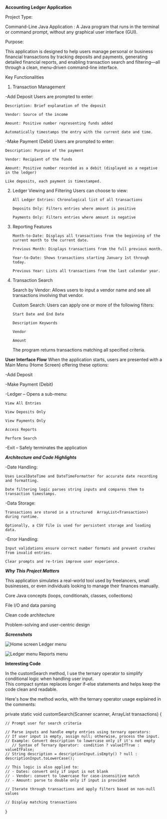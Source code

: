    ********************Accounting Ledger Application********************

      
Project Type:

Command-Line Java Application : A Java program that runs in the terminal or command prompt, without any graphical user interface (GUI).

Purpose:

This application is designed to help users manage personal or business financial transactions by tracking deposits and payments, generating detailed financial reports, and enabling transaction search and filtering—all through a clean, menu-driven command-line interface.

Key Functionalities
1. Transaction Management

 -Add Deposit
   Users are prompted to enter:

    Description: Brief explanation of the deposit

    Vendor: Source of the income

    Amount: Positive number representing funds added

    Automatically timestamps the entry with the current date and time.

 -Make Payment (Debit)
   Users are prompted to enter:

    Description: Purpose of the payment

    Vendor: Recipient of the funds

    Amount: Positive number recorded as a debit (displayed as a negative in the ledger)

    Like deposits, each payment is timestamped.

2. Ledger Viewing and Filtering
    Users can choose to view:

       All Ledger Entries: Chronological list of all transactions

       Deposits Only: Filters entries where amount is positive

       Payments Only: Filters entries where amount is negative

3. Reporting Features

       Month-to-Date: Displays all transactions from the beginning of the current month to the current date.

       Previous Month: Displays transactions from the full previous month.

       Year-to-Date: Shows transactions starting January 1st through today.

       Previous Year: Lists all transactions from the last calendar year.

4. Transaction Search

   Search by Vendor: Allows users to input a vendor name and see all transactions involving that vendor.

   Custom Search: Users can apply one or more of the following filters:

       Start Date and End Date

       Description Keywords

       Vendor

       Amount

    The program returns transactions matching all specified criteria.

******User Interface Flow******
When the application starts, users are presented with a Main Menu (Home Screen) offering these options:

 -Add Deposit

 -Make Payment (Debit)

 -Ledger – Opens a sub-menu:

    View All Entries

    View Deposits Only

    View Payments Only

    Access Reports

    Perform Search

 -Exit – Safely terminates the application

*****Architecture and Code Highlights*****

-Date Handling:

    Uses LocalDateTime and DateTimeFormatter for accurate date recording and formatting.

    Date filtering logic parses string inputs and compares them to transaction timestamps.

-Data Storage:

    Transactions are stored in a structured  ArrayList<Transaction>) during runtime.

    Optionally, a CSV file is used for persistent storage and loading data.

-Error Handling:

    Input validations ensure correct number formats and prevent crashes from invalid entries.

    Clear prompts and re-tries improve user experience.

*****Why This Project Matters*****

This application simulates a real-world tool used by freelancers, small businesses, or even individuals looking to manage their finances manually. 

Core Java concepts (loops, conditionals, classes, collections)

File I/O and data parsing

Clean code architecture

Problem-solving and user-centric design





***Screenshots***


![Home screen   Ledger menu](https://github.com/user-attachments/assets/b5c980a3-4026-4b31-b779-f8993dc6ce63)



![Ledger menu   Reports menu](https://github.com/user-attachments/assets/2eb908be-dff7-41fc-b270-14c0571188df)



 ****Interesting Code**** 

In the customSearch method, I use the ternary operator to simplify conditional logic when handling user input.  
This compact syntax replaces longer if-else statements and helps keep the code clean and readable.

Here's how the method works, with the ternary operator usage explained in the comments:

private static void customSearch(Scanner scanner, ArrayList<Transaction> transactions) {

    // Prompt user for search criteria

    // Parse inputs and handle empty entries using ternary operators:
    // If user input is empty, assign null; otherwise, process the input.
    // Example: Convert description to lowercase only if it's not empty
       // Syntax of Ternary Operator:  condition ? valueIfTrue : valueIfFalse;
    // String description = descriptionInput.isEmpty() ? null : descriptionInput.toLowerCase();

    // This logic is also applied to:
    // - Dates: convert only if input is not blank
    // - Vendor: convert to lowercase for case-insensitive match
    // - Amount: parse to double only if input is provided

    // Iterate through transactions and apply filters based on non-null values

    // Display matching transactions
    
 
    
    
}



